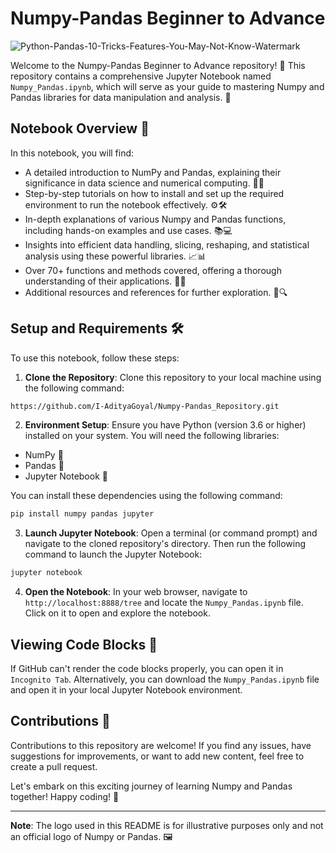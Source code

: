 # Numpy-Pandas Beginner to Advance

<img src="https://i.ibb.co/g7bPCMD/Python-Pandas-10-Tricks-Features-You-May-Not-Know-Watermark.webp" alt="Python-Pandas-10-Tricks-Features-You-May-Not-Know-Watermark" border="0"></a>

Welcome to the Numpy-Pandas Beginner to Advance repository! 🎉 This repository contains a comprehensive Jupyter Notebook named `Numpy_Pandas.ipynb`, which will serve as your guide to mastering Numpy and Pandas libraries for data manipulation and analysis. 🚀

## Notebook Overview 📔

In this notebook, you will find:

- A detailed introduction to NumPy and Pandas, explaining their significance in data science and numerical computing. 🧮🐼
- Step-by-step tutorials on how to install and set up the required environment to run the notebook effectively. ⚙️🛠️
- In-depth explanations of various Numpy and Pandas functions, including hands-on examples and use cases. 📚💻
- Insights into efficient data handling, slicing, reshaping, and statistical analysis using these powerful libraries. 📈📊
- Over 70+ functions and methods covered, offering a thorough understanding of their applications. 🔢🔬
- Additional resources and references for further exploration. 🔗🔍

## Setup and Requirements 🛠️

To use this notebook, follow these steps:

1. **Clone the Repository**: Clone this repository to your local machine using the following command:
```bash
https://github.com/I-AdityaGoyal/Numpy-Pandas_Repository.git
```

2. **Environment Setup**: Ensure you have Python (version 3.6 or higher) installed on your system. You will need the following libraries:
- NumPy 🧮
- Pandas 🐼
- Jupyter Notebook 📓
  
You can install these dependencies using the following command:
```bash
pip install numpy pandas jupyter
```

3. **Launch Jupyter Notebook**: Open a terminal (or command prompt) and navigate to the cloned repository's directory. Then run the following command to launch the Jupyter Notebook:
```bash
jupyter notebook
```

4. **Open the Notebook**: In your web browser, navigate to `http://localhost:8888/tree` and locate the `Numpy_Pandas.ipynb` file. Click on it to open and explore the notebook.

## Viewing Code Blocks 🚧

If GitHub can't render the code blocks properly, you can open it in `Incognito Tab`. Alternatively, you can download the `Numpy_Pandas.ipynb` file and open it in your local Jupyter Notebook environment.

## Contributions 🤝

Contributions to this repository are welcome! If you find any issues, have suggestions for improvements, or want to add new content, feel free to create a pull request.

Let's embark on this exciting journey of learning Numpy and Pandas together! Happy coding! 🚀

---

**Note**: The logo used in this README is for illustrative purposes only and not an official logo of Numpy or Pandas. 🖼️

